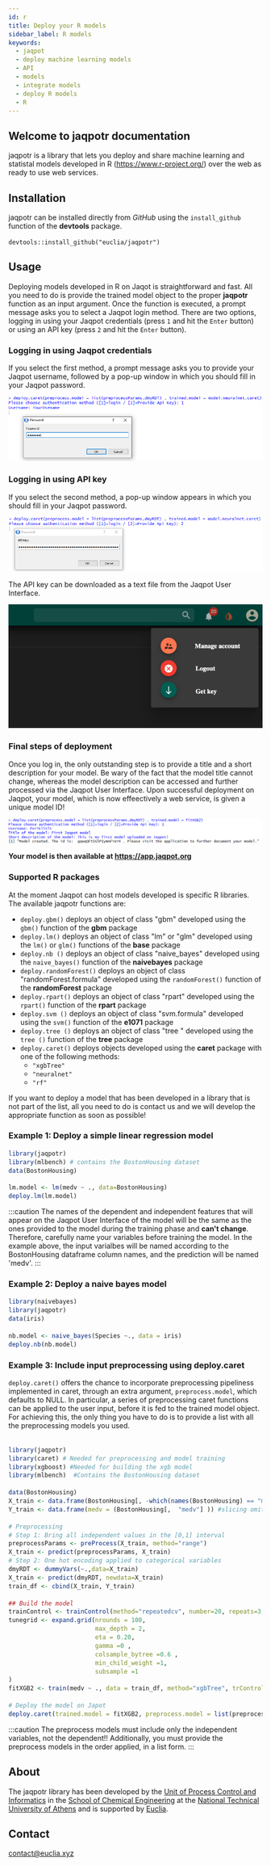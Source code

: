 ```yaml
---
id: r
title: Deploy your R models 
sidebar_label: R models
keywords:
  - jaqpot
  - deploy machine learning models
  - API
  - models
  - integrate models
  - deploy R models 
  - R
---
```



## Welcome to jaqpotr documentation

jaqpotr is a library that lets you deploy and share machine learning and statistal models developed in R (https://www.r-project.org/) over the web as ready to use web services. 



## Installation


jaqpotr can be installed directly from *GitHub* using the `install_github` function of the **devtools** package. 

`devtools::install_github("euclia/jaqpotr")` 


## Usage 

Deploying models developed in R on Jaqot is straightforward and fast. All you need to do is  provide the trained model object to the proper **jaqpotr** function as an input argument. Once the function is executed, a prompt message asks you to select a Jaqpot login method. There are two options, logging in using your Jaqpot credentials (press `1` and hit the `Enter` button) or using an API key (press `2` and hit the `Enter` button). 

### Logging in using Jaqpot credentials

If you select the first method, a prompt message asks you to provide your Jaqpot username, followed by a pop-up window in which you should fill in your Jaqpot password.

![Log in using Jaqpot credentials](./assets/jaqpotcred.png)

### Logging in using API key

If you select the second method, a pop-up window appears in which you should fill in your Jaqpot password.  

![Log in using Jaqpot credentials](./assets/jaqpotapi.png)

The API key can be downloaded as a text file from the Jaqpot User Interface. 

![Get key](./assets/getkey.png)

### Final steps of deployment

Once you log in, the only outstanding step is to provide a title and a short description for your model. Be wary of the fact that the model title cannot change, whereas the model description can be accessed and further processed via the Jaqpot User Interface. Upon successful deployment on Jaqpot, your model, which is now effeectively a web service, is given a unique model ID! 


![Final steps](./assets/jaqpotupload.png)

**Your model is then available at https://app.jaqpot.org**


### Supported R packages

At the moment Jaqpot can host models developed is specific R libraries. The available jaqpotr functions are:
* `deploy.gbm()`  deploys an object of class "gbm" developed using the `gbm()` function of the **gbm** package
* `deploy.lm()`  deploys an object of class "lm" or "glm" developed using the `lm()` or `glm()` functions of the **base** package
* `deploy.nb ()`  deploys an object of class "naive_bayes" developed using the `naive_bayes()` function of the **naivebayes** package
* `deploy.randomForest()`  deploys an object of class "randomForest.formula" developed using the `randomForest()` function of the **randomForest** package
* `deploy.rpart()`  deploys an object of class "rpart" developed using the `rpart()` function of the **rpart** package
* `deploy.svm ()`  deploys an object of class "svm.formula" developed using the `svm()` function of the **e1071** package
* `deploy.tree ()`  deploys an object of class "tree " developed using the `tree ()` function of the **tree** package
* `deploy.caret()`  deploys objects developed using the **caret** package with one of the following methods:  
  * `"xgbTree"`
  * `"neuralnet"`
  * `"rf"`

If you want to deploy a model that has been developed in a library that is not part of the list, all you need to do is contact us and we will develop the appropriate function as soon as possible!


### Example 1: Deploy a simple linear regression model


```R
library(jaqpotr)
library(mlbench) # contains the BostonHousing dataset
data(BostonHousing)

lm.model <- lm(medv ~ ., data=BostonHousing)
deploy.lm(lm.model)

```

:::caution
The names of the dependent and independent features that will appear on the Jaqpot User Interface of the model will be the same as the ones provided to the model during the training phase and **can't change**. Therefore, carefully name your variables before training the model. In the example above, the input varialbes will be named according to the BostonHousing dataframe column names, and the prediction will be named 'medv'. 
:::

### Example 2: Deploy a naive bayes model

```R
library(naivebayes)
library(jaqpotr)
data(iris)

nb.model <- naive_bayes(Species ~., data = iris)
deploy.nb(nb.model)

```


### Example 3: Include input preprocessing using deploy.caret
`deploy.caret()` offers the chance to incorporate preprocessing pipeliness implemented in caret, through an extra argument, `preprocess.model`, which defaults to NULL. In particular, a series of preprocessing caret functions can be applied to the user input, before it is fed to the trained model object. For achieving this, the only thing you have to do is to provide a list with all the preprocessing models you used. 



```R

library(jaqpotr)
library(caret) # Needed for preprocessing and model training
library(xgboost) #Needed for building the xgb model
library(mlbench)  #Contains the BostonHousing dataset

data(BostonHousing)
X_train <- data.frame(BostonHousing[, -which(names(BostonHousing) == "medv")])
Y_train <- data.frame(medv = (BostonHousing[,  "medv"] )) #slicing omits the variabe name, so use dataframe and retain it

# Preprocessing
# Step 1: Bring all independent values in the [0,1] interval
preprocessParams <- preProcess(X_train, method="range")
X_train <- predict(preprocessParams, X_train)
# Step 2: One hot encoding applied to categorical variables
dmyRDT <- dummyVars(~.,data=X_train)
X_train <- predict(dmyRDT, newdata=X_train)
train_df <- cbind(X_train, Y_train)

## Build the model
trainControl <- trainControl(method="repeatedcv", number=20, repeats=3,verboseIter = FALSE,allowParallel = FALSE, savePredictions=TRUE)
tunegrid <- expand.grid(nrounds = 100,
                        max_depth = 2,
                        eta = 0.20,
                        gamma =0 ,
                        colsample_bytree =0.6 ,
                        min_child_weight =1,
                        subsample =1
)
fitXGB2 <- train(medv ~ ., data = train_df, method="xgbTree", trControl=trainControl ,tuneGrid=tunegrid,importance=TRUE,savePredictions = 'final') 

# Deploy the model on Japot
deploy.caret(trained.model = fitXGB2, preprocess.model = list(preprocessParams,dmyRDT))
```

:::caution
The preprocess models must include only the independent variables, not the dependent!! Additionally, you must provide the preprocess models in the order applied, in a list form.
:::


## About

The jaqpotr library has been developed by the [Unit of Process Control and Informatics](https://www.chemeng.ntua.gr/labs/control_lab/) in the [School of Chemical Engineering](http://www.chemeng.ntua.gr/_en) at the [National Technical University of Athens](https://www.ntua.gr/en/) and is supported by [Euclia](https://www.euclia.xyz).

## Contact

contact@euclia.xyz
